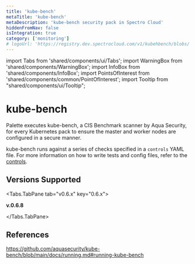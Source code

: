 ```yaml
---
title: 'kube-bench'
metaTitle: 'kube-bench'
metaDescription: 'kube-bench security pack in Spectro Cloud'
hiddenFromNav: false
isIntegration: true
category: ['monitoring']
# logoUrl: 'https://registry.dev.spectrocloud.com/v1/kubehbench/blobs/'  Logo needs to be added
---
```


import Tabs from 'shared/components/ui/Tabs';
import WarningBox from 'shared/components/WarningBox';
import InfoBox from 'shared/components/InfoBox';
import PointsOfInterest from 'shared/components/common/PointOfInterest';
import Tooltip from "shared/components/ui/Tooltip";


# kube-bench

Palette executes kube-bench, a CIS Benchmark scanner by Aqua Security, for every Kubernetes pack to ensure the master and worker nodes are configured in a secure manner.

kube-bench runs against a series of checks specified in a `controls` YAML file. For more information on how to write tests and config files, refer to the [controls](https://github.com/aquasecurity/kube-bench/blob/main/docs/controls.md).


## Versions Supported

<Tabs>

<Tabs.TabPane tab="v0.6.x" key="0.6.x">


**v.0.6.8**

</Tabs.TabPane>
</Tabs>

## References

https://github.com/aquasecurity/kube-bench/blob/main/docs/running.md#running-kube-bench

